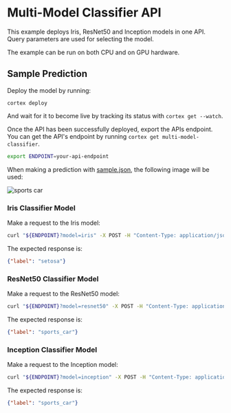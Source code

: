 # Multi-Model Classifier API

This example deploys Iris, ResNet50 and Inception models in one API. Query parameters are used for selecting the model.

The example can be run on both CPU and on GPU hardware.

## Sample Prediction

Deploy the model by running:
```
cortex deploy
```

And wait for it to become live by tracking its status with `cortex get --watch`.

Once the API has been successfully deployed, export the APIs endpoint. You can get the API's endpoint by running `cortex get multi-model-classifier`.

```bash
export ENDPOINT=your-api-endpoint
```

When making a prediction with [sample.json](sample.json), the following image will be used:

![sports car](https://i.imgur.com/zovGIKD.png)

### Iris Classifier Model

Make a request to the Iris model:

```bash
curl "${ENDPOINT}?model=iris" -X POST -H "Content-Type: application/json" -d @sample-iris.json
```

The expected response is:

```json
{"label": "setosa"}
```

### ResNet50 Classifier Model

Make a request to the ResNet50 model:

```bash
curl "${ENDPOINT}?model=resnet50" -X POST -H "Content-Type: application/json" -d @sample-image.json
```

The expected response is:


```json
{"label": "sports_car"}
```

### Inception Classifier Model

Make a request to the Inception model:

```bash
curl "${ENDPOINT}?model=inception" -X POST -H "Content-Type: application/json" -d @sample-image.json
```

The expected response is:


```json
{"label": "sports_car"}
```
